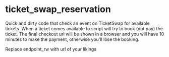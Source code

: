 # ticket_swap_reservation

Quick and dirty code that check an event on TicketSwap for available tickets.
When a ticket comes available to script will try to book (not pay) the ticket. 
The final checkout url will be shown in a browser and you will have 10 minutes to make the payment, otherwise you'll lose the booking.

Replace endpoint_rw with url of your likings 
